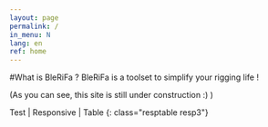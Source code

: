 ```yaml
---
layout: page
permalink: /
in_menu: N
lang: en
ref: home
---
```


#What is BleRiFa ?
BleRiFa is a toolset to simplify your rigging life !  
  
(As you can see, this site is still under construction :) )

Test | Responsive | Table
{: class="resptable resp3"}